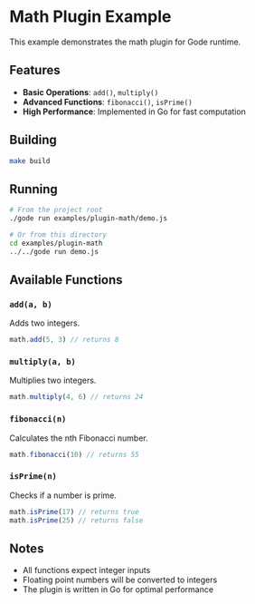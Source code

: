 # Math Plugin Example

This example demonstrates the math plugin for Gode runtime.

## Features

- **Basic Operations**: `add()`, `multiply()`
- **Advanced Functions**: `fibonacci()`, `isPrime()`
- **High Performance**: Implemented in Go for fast computation

## Building

```bash
make build
```

## Running

```bash
# From the project root
./gode run examples/plugin-math/demo.js

# Or from this directory
cd examples/plugin-math
../../gode run demo.js
```

## Available Functions

### `add(a, b)`
Adds two integers.
```javascript
math.add(5, 3) // returns 8
```

### `multiply(a, b)`
Multiplies two integers.
```javascript
math.multiply(4, 6) // returns 24
```

### `fibonacci(n)`
Calculates the nth Fibonacci number.
```javascript
math.fibonacci(10) // returns 55
```

### `isPrime(n)`
Checks if a number is prime.
```javascript
math.isPrime(17) // returns true
math.isPrime(25) // returns false
```

## Notes

- All functions expect integer inputs
- Floating point numbers will be converted to integers
- The plugin is written in Go for optimal performance